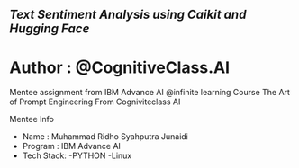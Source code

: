 ## _Text Sentiment Analysis using Caikit and Hugging Face_
# Author : @CognitiveClass.AI

Mentee assignment from IBM Advance AI @infinite learning Course The Art of Prompt Engineering From Cogniviteclass AI

Mentee Info
- Name : Muhammad Ridho Syahputra Junaidi
- Program : IBM Advance AI
- Tech Stack: -PYTHON -Linux

